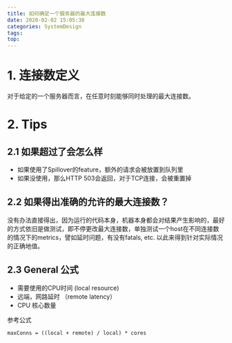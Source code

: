 ```yaml
---
title: 如何确定一个服务器的最大连接数
date: 2020-02-02 15:05:38
categories: SystemDesign
tags:
top:
---
```


# 1. 连接数定义

对于给定的一个服务器而言，在任意时刻能够同时处理的最大连接数。

# 2. Tips

## 2.1 如果超过了会怎么样

+ 如果使用了Spillover的feature，额外的请求会被放置到队列里
+ 如果没使用，那么HTTP 503会返回，对于TCP连接，会被重置掉


## 2.2 如果得出准确的允许的最大连接数？

没有办法直接得出，因为运行的代码本身，机器本身都会对结果产生影响的，最好的方式依旧是做测试，即不停更改最大连接数，单独测试一个host在不同连接数的情况下的metrics，譬如延时问题，有没有fatals, etc. 以此来得到针对实际情况的正确地值。

## 2.3 General 公式

+ 需要使用的CPU时间 (local resource)
+ 远端，网路延时 （remote latency）
+ CPU 核心数量


参考公式

    maxConns = ((local + remote) / local) * cores
